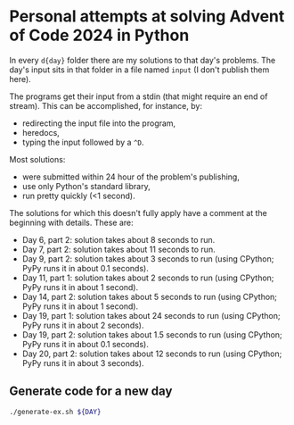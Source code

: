 # Personal attempts at solving Advent of Code 2024 in Python

In every `d{day}` folder there are my solutions to that day's problems.
The day's input sits in that folder in a file named `input` (I don't publish them here).

The programs get their input from a stdin (that might require an end of stream).
This can be accomplished, for instance, by:

- redirecting the input file into the program,
- heredocs,
- typing the input followed by a `^D`.

Most solutions:
- were submitted within 24 hour of the problem's publishing,
- use only Python's standard library,
- run pretty quickly (<1 second).

The solutions for which this doesn't fully apply have a comment at the beginning with details.
These are:
- Day 6, part 2: solution takes about 8 seconds to run.
- Day 7, part 2: solution takes about 11 seconds to run.
- Day 9, part 2: solution takes about 3 seconds to run (using CPython; PyPy runs it in about 0.1 seconds).
- Day 11, part 1: solution takes about 2 seconds to run (using CPython; PyPy runs it in about 1 second).
- Day 14, part 2: solution takes about 5 seconds to run (using CPython; PyPy runs it in about 1 second).
- Day 19, part 1: solution takes about 24 seconds to run (using CPython; PyPy runs it in about 2 seconds).
- Day 19, part 2: solution takes about 1.5 seconds to run (using CPython; PyPy runs it in about 0.1 seconds).
- Day 20, part 2: solution takes about 12 seconds to run (using CPython; PyPy runs it in about 3 seconds).

## Generate code for a new day
```sh
./generate-ex.sh ${DAY}
```
